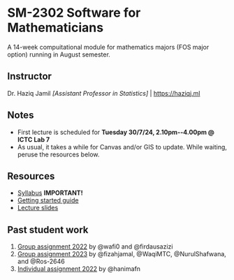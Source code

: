 # SM-2302 Software for Mathematicians

A 14-week compuitational module for mathematics majors (FOS major option) running in August semester.

## Instructor

Dr. Haziq Jamil *[Assistant Professor in Statistics]* | https://haziqj.ml

## Notes

- First lecture is scheduled for **Tuesday 30/7/24, 2.10pm--4.00pm @ ICTC Lab 7**
- As usual, it takes a while for Canvas and/or GIS to update. While waiting, peruse the resources below.

## Resources

- [Syllabus](https://raw.githubusercontent.com/sm2302-aug24/material/main/others/sm2302-syllabus.pdf) **IMPORTANT!**
- [Getting started guide](https://raw.githubusercontent.com/sm2302-aug24/material/main/others/getting_started.pdf)
- [Lecture slides](https://github.com/sm2302-aug24/material)

## Past student work

1. [Group assignment 2022](https://sm2302.github.io/a2-grp-r-power-of-2-2-n/) by @wafi0 and @firdausazizi
2. [Group assignment 2023](https://github.com/sm2302-aug23/grp-r-superfectagoras) by @fizahjamal, @WaqiMTC, @NurulShafwana, and @Ros-2646
3. [Individual assignment 2022](https://github.com/sm2302/a2-ind-r-hanimafn) by @hanimafn

   

